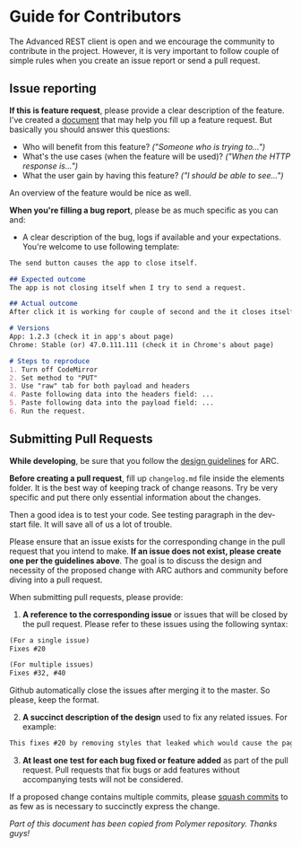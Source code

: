# Guide for Contributors

The Advanced REST client is open and we encourage the community to contribute in the project. However, it is very important to follow couple of simple rules when you create an issue report or send a pull request.

## Issue reporting
**If this is feature request**, please provide a clear description of the feature. I've created a [document][87714bdc] that may help you fill up a feature request. But basically you should answer this questions:

- Who will benefit from this feature? _("Someone who is trying to...")_
- What's the use cases (when the feature will be used)? _("When the HTTP response is...")_
- What the user gain by having this feature? _("I should be able to see...")_

An overview of the feature would be nice as well.

**When you're filling a bug report**, please be as much specific as you can and:

- A clear description of the bug, logs if available and your expectations. You're welcome to use following template:
```markdown
The send button causes the app to close itself.

## Expected outcome
The app is not closing itself when I try to send a request.

## Actual outcome
After click it is working for couple of second and the it closes itself.

# Versions
App: 1.2.3 (check it in app's about page)
Chrome: Stable (or) 47.0.111.111 (check it in Chrome's about page)

# Steps to reproduce
1. Turn off CodeMirror
2. Set method to "PUT"
3. Use "raw" tab for both payload and headers
4. Paste following data into the headers field: ...
5. Paste following data into the payload field: ...
6. Run the request.
```

## Submitting Pull Requests
**While developing**, be sure that you follow the [design guidelines] for ARC.

**Before creating a pull request**, fill up `changelog.md` file inside the elements folder. It is the best way of keeping track of change reasons. Try be very specific and put there only essential information about the changes.

Then a good idea is to test your code. See testing paragraph in the dev-start file. It will save all of us a lot of trouble.

Please ensure that an issue exists for the corresponding change in the pull request that you intend to make. **If an issue does not exist, please create one per the guidelines above**. The goal is to discuss the design and necessity of the proposed change with ARC authors and community before diving into a pull request.

When submitting pull requests, please provide:
1. **A reference to the corresponding issue** or issues that will be closed by the pull request. Please refer to these issues using the following syntax:

 ```markdown
 (For a single issue)
 Fixes #20

 (For multiple issues)
 Fixes #32, #40
 ```
 Github automatically close the issues after merging it to the master. So please, keep the format.

 2. **A succinct description of the design** used to fix any related issues. For example:

 ```markdown
 This fixes #20 by removing styles that leaked which would cause the page to turn pink whenever `paper-foo` is clicked.
 ```

 3. **At least one test for each bug fixed or feature added** as part of the pull request. Pull requests that fix bugs or add features without accompanying tests will not be considered.

If a proposed change contains multiple commits, please [squash commits](http://blog.steveklabnik.com/posts/2012-11-08-how-to-squash-commits-in-a-github-pull-request) to as few as is necessary to succinctly express the change.

_Part of this document has been copied from Polymer repository. Thanks guys!_


  [87714bdc]: https://docs.google.com/document/d/10OPWl9Hagk6Oz--VUztQBTOpm3QP2Vv__PrH3zZ7wFQ/edit?usp=sharing "Feature request file"
  [Design guidelines]: <https://github.com/jarrodek/ChromeRestClient/wiki/design>
